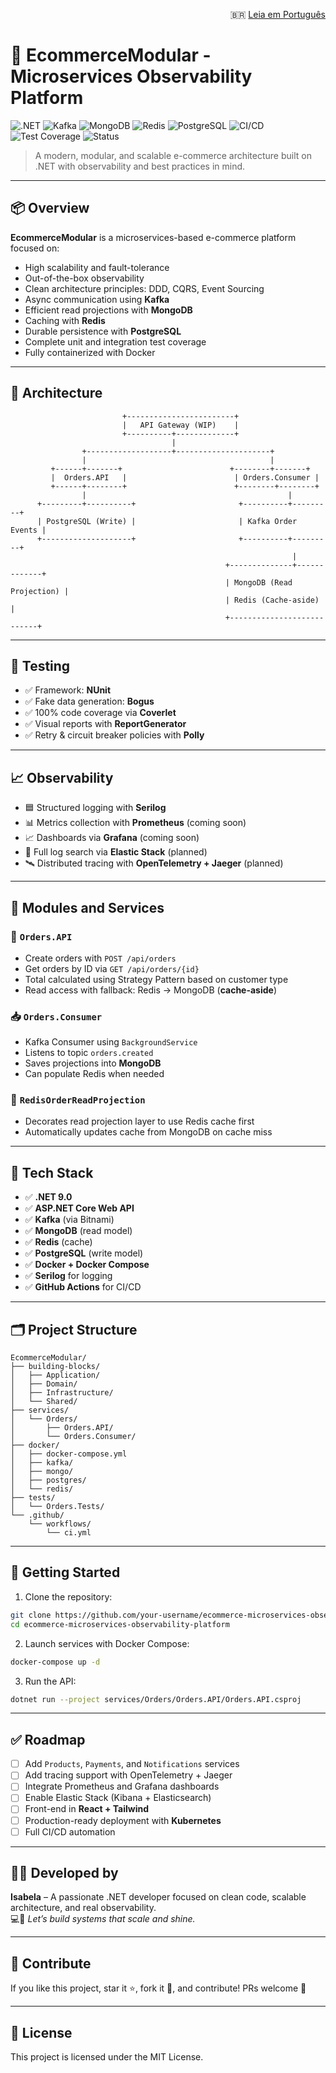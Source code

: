 
<p align="right">
🇧🇷 <a href="README.md">Leia em Português</a>
</p>

# 🛒 EcommerceModular - Microservices Observability Platform

![.NET](https://img.shields.io/badge/.NET-9.0-blueviolet?logo=dotnet)
![Kafka](https://img.shields.io/badge/Kafka-Enabled-black?logo=apachekafka)
![MongoDB](https://img.shields.io/badge/MongoDB-Read%20Model-green?logo=mongodb)
![Redis](https://img.shields.io/badge/Redis-Cache-red?logo=redis)
![PostgreSQL](https://img.shields.io/badge/PostgreSQL-Write%20Model-blue?logo=postgresql)
![CI/CD](https://img.shields.io/badge/GitHub%20Actions-Enabled-blue?logo=githubactions)
![Test Coverage](https://img.shields.io/badge/Test%20Coverage-100%25-success?logo=testinglibrary)
![Status](https://img.shields.io/badge/Status-In%20Progress-yellow)

> A modern, modular, and scalable e-commerce architecture built on .NET with observability and best practices in mind.

---

## 📦 Overview

**EcommerceModular** is a microservices-based e-commerce platform focused on:

- High scalability and fault-tolerance
- Out-of-the-box observability
- Clean architecture principles: DDD, CQRS, Event Sourcing
- Async communication using **Kafka**
- Efficient read projections with **MongoDB**
- Caching with **Redis**
- Durable persistence with **PostgreSQL**
- Complete unit and integration test coverage
- Fully containerized with Docker

---

## 🧱 Architecture

```plaintext
                         +------------------------+
                         |   API Gateway (WIP)    |
                         +----------+-------------+
                                    |
                +-------------------+---------------------+
                |                                         |
         +------+-------+                        +--------+-------+
         |  Orders.API   |                        | Orders.Consumer |
         +------+--------+                        +--------+--------+
                |                                             |
      +---------+----------+                       +----------+---------+
      | PostgreSQL (Write) |                       | Kafka Order Events |
      +--------------------+                       +----------+---------+
                                                               |
                                                +--------------+-------------+
                                                | MongoDB (Read Projection) |
                                                | Redis (Cache-aside)       |
                                                +---------------------------+
```

---

## 🧪 Testing

- ✅ Framework: **NUnit**
- ✅ Fake data generation: **Bogus**
- ✅ 100% code coverage via **Coverlet**
- ✅ Visual reports with **ReportGenerator**
- ✅ Retry & circuit breaker policies with **Polly**

---

## 📈 Observability

- 🟦 Structured logging with **Serilog**
- 📊 Metrics collection with **Prometheus** (coming soon)
- 📈 Dashboards via **Grafana** (coming soon)
- 🔎 Full log search via **Elastic Stack** (planned)
- 🛰️ Distributed tracing with **OpenTelemetry + Jaeger** (planned)

---

## 🧩 Modules and Services

### 🧾 `Orders.API`
- Create orders with `POST /api/orders`
- Get orders by ID via `GET /api/orders/{id}`
- Total calculated using Strategy Pattern based on customer type
- Read access with fallback: Redis → MongoDB (**cache-aside**)

### 📥 `Orders.Consumer`
- Kafka Consumer using `BackgroundService`
- Listens to topic `orders.created`
- Saves projections into **MongoDB**
- Can populate Redis when needed

### 💾 `RedisOrderReadProjection`
- Decorates read projection layer to use Redis cache first
- Automatically updates cache from MongoDB on cache miss

---

## 🧰 Tech Stack

- ✅ **.NET 9.0**
- ✅ **ASP.NET Core Web API**
- ✅ **Kafka** (via Bitnami)
- ✅ **MongoDB** (read model)
- ✅ **Redis** (cache)
- ✅ **PostgreSQL** (write model)
- ✅ **Docker + Docker Compose**
- ✅ **Serilog** for logging
- ✅ **GitHub Actions** for CI/CD

---

## 🗂️ Project Structure

```
EcommerceModular/
├── building-blocks/
│   ├── Application/
│   ├── Domain/
│   ├── Infrastructure/
│   └── Shared/
├── services/
│   └── Orders/
│       ├── Orders.API/
│       └── Orders.Consumer/
├── docker/
│   ├── docker-compose.yml
│   ├── kafka/
│   ├── mongo/
│   ├── postgres/
│   └── redis/
├── tests/
│   └── Orders.Tests/
└── .github/
    └── workflows/
        └── ci.yml
```

---

## 🚀 Getting Started

1. Clone the repository:

```bash
git clone https://github.com/your-username/ecommerce-microservices-observability-platform.git
cd ecommerce-microservices-observability-platform
```

2. Launch services with Docker Compose:

```bash
docker-compose up -d
```

3. Run the API:

```bash
dotnet run --project services/Orders/Orders.API/Orders.API.csproj
```

---

## ✅ Roadmap

- [ ] Add `Products`, `Payments`, and `Notifications` services
- [ ] Add tracing support with OpenTelemetry + Jaeger
- [ ] Integrate Prometheus and Grafana dashboards
- [ ] Enable Elastic Stack (Kibana + Elasticsearch)
- [ ] Front-end in **React + Tailwind**
- [ ] Production-ready deployment with **Kubernetes**
- [ ] Full CI/CD automation

---

## 👩‍💻 Developed by

**Isabela** – A passionate .NET developer focused on clean code, scalable architecture, and real observability.  
💻🚀 *Let’s build systems that scale and shine.*

---

## 🌟 Contribute

If you like this project, star it ⭐, fork it 🍴, and contribute! PRs welcome 🙌

---

## 📜 License

This project is licensed under the MIT License.

